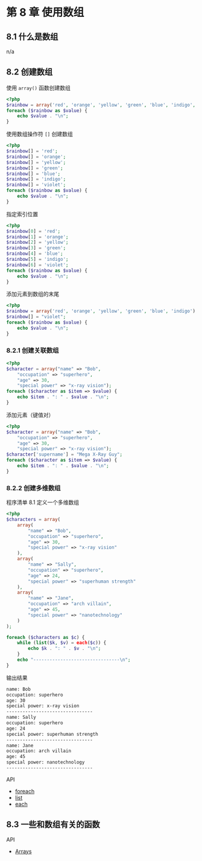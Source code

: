# 第 8 章  使用数组

## 8.1 什么是数组

n/a

## 8.2 创建数组

使用 `array()` 函数创建数组

```php
<?php
$rainbow = array('red', 'orange', 'yellow', 'green', 'blue', 'indigo', 'violet');
foreach ($rainbow as $value) {
    echo $value . "\n";
}
```

使用数组操作符 `[]` 创建数组

```php
<?php
$rainbow[] = 'red';
$rainbow[] = 'orange';
$rainbow[] = 'yellow';
$rainbow[] = 'green';
$rainbow[] = 'blue';
$rainbow[] = 'indigo';
$rainbow[] = 'violet';
foreach ($rainbow as $value) {
    echo $value . "\n";
}
```

指定索引位置

```php
<?php
$rainbow[0] = 'red';
$rainbow[1] = 'orange';
$rainbow[2] = 'yellow';
$rainbow[3] = 'green';
$rainbow[4] = 'blue';
$rainbow[5] = 'indigo';
$rainbow[6] = 'violet';
foreach ($rainbow as $value) {
    echo $value . "\n";
}
```

添加元素到数组的末尾

```php
<?php
$rainbow = array('red', 'orange', 'yellow', 'green', 'blue', 'indigo');
$rainbow[] = "violet";
foreach ($rainbow as $value) {
    echo $value . "\n";
}
```

### 8.2.1 创建关联数组

```php
<?php
$character = array("name" => "Bob",
    "occupation" => "superhero",
    "age" => 30,
    "special power" => "x-ray vision");
foreach ($character as $item => $value) {
    echo $item . ": " . $value . "\n";
}
```

添加元素（键值对）

```php
<?php
$character = array("name" => "Bob",
    "occupation" => "superhero",
    "age" => 30,
    "special power" => "x-ray vision");
$character['supername'] = "Mega X-Ray Guy";
foreach ($character as $item => $value) {
    echo $item . ": " . $value . "\n";
}
```

### 8.2.2 创建多维数组

程序清单 8.1 定义一个多维数组

```php
<?php
$characters = array(
    array(
        "name" => "Bob",
        "occupation" => "superhero",
        "age" => 30,
        "special power" => "x-ray vision"
    ),
    array(
        "name" => "Sally",
        "occupation" => "superhero",
        "age" => 24,
        "special power" => "superhuman strength"
    ),
    array(
        "name" => "Jane",
        "occupation" => "arch villain",
        "age" => 45,
        "special power" => "nanotechnology"
    )
);

foreach ($characters as $c) {
    while (list($k, $v) = each($c)) {
        echo $k . ": " . $v . "\n";
    }
    echo "--------------------------------\n";
}
```

输出结果

```bash
name: Bob
occupation: superhero
age: 30
special power: x-ray vision
--------------------------------
name: Sally
occupation: superhero
age: 24
special power: superhuman strength
--------------------------------
name: Jane
occupation: arch villain
age: 45
special power: nanotechnology
--------------------------------
```

API

- [foreach](http://php.net/foreach)
- [list](http://php.net/list)
- [each](http://php.net/each)

## 8.3 一些和数组有关的函数

API

- [Arrays](http://php.net/array)
